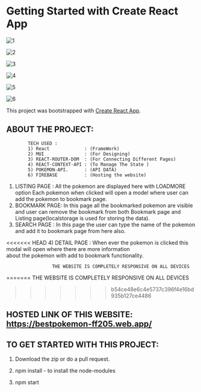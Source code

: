 # Getting Started with Create React App

![1](https://user-images.githubusercontent.com/61387007/176857830-6c5e022c-56d4-4e39-9d54-1f60e3d1c98b.PNG)


![2](https://user-images.githubusercontent.com/61387007/176857956-5534c9eb-77ec-484e-b2fa-789413b03eba.PNG)

![3](https://user-images.githubusercontent.com/61387007/176858001-18661566-0b84-4ced-a099-267f3fecb7db.PNG)


![4](https://user-images.githubusercontent.com/61387007/176858048-cc2977b9-80a5-4bae-be05-91d01185a1ca.PNG)

![5](https://user-images.githubusercontent.com/61387007/176858104-653b2ceb-9bc2-4d25-b82d-ab6e89970f9d.PNG)


![6](https://user-images.githubusercontent.com/61387007/176858155-b46f2cf9-c4f8-4bf9-bc2e-135a40d395b0.PNG)

This project was bootstrapped with [Create React App](https://github.com/facebook/create-react-app).

## ABOUT THE PROJECT:
            TECH USED :
            1) React             : (FrameWork)
            2) MUI               : (For Designing)
            3) REACT-ROUTER-DOM  : (For Connecting Different Pages)
            4) REACT-CONTEXT-API : (To Manage The State )
            5) POKEMON-API.      : (API DATA)
            6) FIREBASE          : (Hosting the website)

1) LISTING PAGE : All the pokemon are displayed here with LOADMORE option 
                  Each pokemon when clicked will open a model where user can add the pokemon to bookmark page.
2) BOOKMARK PAGE: In this page all the bookmarked pokemon are visible and user can remove the bookmark from 
                  both Bookmark page and Listing page(localstorage is used for storing the data).
3) SEARCH PAGE  : In this page the user can type the name of the pokemon and add it to bookmark page from here also.

<<<<<<< HEAD
4) DETAIL PAGE  : When ever the pokemon is clicked this modal will open where there are more information    
                  about the pokemon with add to bookmark functionality.            

                     THE WEBSITE IS COMPLETELY RESPONSIVE ON ALL DEVICES   
=======
                                       THE WEBSITE IS COMPLETELY RESPONSIVE ON ALL DEVICES   
>>>>>>> b54ce48e6c4e5737c396f4e16bd935b127ce4486


## HOSTED LINK OF THIS WEBSITE:       https://bestpokemon-ff205.web.app/




## TO GET STARTED WITH THIS PROJECT:

1) Download the zip or do a pull request.

2) npm install      - to install the node-modules

3) npm start   

